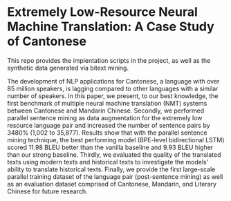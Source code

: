 # Extremely Low-Resource Neural Machine Translation: A Case Study of Cantonese

This repo provides the implentation scripts in the project, as well as the synthetic data generated via bitext mining.

The development of NLP applications for Cantonese, a language with over 85 million speakers, is lagging compared to other languages with a similar number of speakers. In this paper, we present, to our best knowledge, the first benchmark of multiple neural machine translation (NMT) systems between Cantonese and Mandarin Chinese. Secondly, we performed parallel sentence mining as data augmentation for the extremely low resource language pair and increased the number of sentence pairs by 3480% (1,002 to 35,877). Results show that with the parallel sentence mining technique, the best performing model (BPE-level bidirectional LSTM) scored 11.98 BLEU better than the vanilla baseline and 9.93 BLEU higher than our strong baseline. Thirdly, we evaluated the quality of the translated texts using modern texts and historical texts to investigate the models' ability to translate historical texts. Finally, we provide the first large-scale parallel training dataset of the language pair (post-sentence mining) as well as an evaluation dataset comprised of Cantonese, Mandarin, and Literary Chinese for future research.
